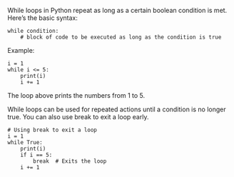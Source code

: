While loops in Python repeat as long as a certain boolean condition is met. Here’s the basic syntax:
```
while condition:
    # block of code to be executed as long as the condition is true
```
Example:
```
i = 1
while i <= 5:
    print(i)
    i += 1
```
The loop above prints the numbers from 1 to 5.

While loops can be used for repeated actions until a condition is no longer true. You can also use break to exit a loop early.
```
# Using break to exit a loop
i = 1
while True:
    print(i)
    if i == 5:
        break  # Exits the loop
    i += 1
```
